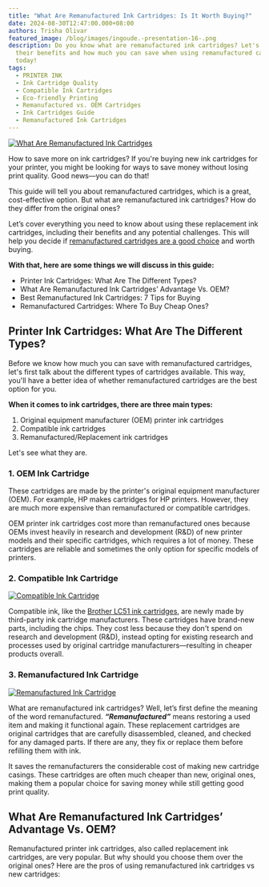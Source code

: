 ```yaml
---
title: "What Are Remanufactured Ink Cartridges: Is It Worth Buying?"
date: 2024-08-30T12:47:00.000+08:00
authors: Trisha Olivar
featured_image: /blog/images/ingoude.-presentation-16-.png
description: Do you know what are remanufactured ink cartridges? Let's learn
  their benefits and how much you can save when using remanufactured cartridges
  today!
tags:
  - PRINTER INK
  - Ink Cartridge Quality
  - Compatible Ink Cartridges
  - Eco-friendly Printing
  - Remanufactured vs. OEM Cartridges
  - Ink Cartridges Guide
  - Remanufactured Ink Cartridges
---
```

[![What Are Remanufactured Ink Cartridges](/blog/images/ingoude.-presentation-16-.png "What Are Remanufactured Ink Cartridges: Is It Worth Buying?")](/blog/images/ingoude.-presentation-16-.png)

How to save more on ink cartridges? If you're buying new ink cartridges for your printer, you might be looking for ways to save money without losing print quality. Good news—you can do that!

This guide will tell you about remanufactured cartridges, which is a great, cost-effective option. But what are remanufactured ink cartridges? How do they differ from the original ones? 

Let’s cover everything you need to know about using these replacement ink cartridges, including their benefits and any potential challenges. This will help you decide if [remanufactured cartridges are a good choice](https://www.compandsave.com/blog/posts/are-remanufactured-ink-cartridges-good.html) and worth buying.

**With that, here are some things we will discuss in this guide:**

* Printer Ink Cartridges: What Are The Different Types?
* What Are Remanufactured Ink Cartridges’ Advantage Vs. OEM?
* Best Remanufactured Ink Cartridges: 7 Tips for Buying 
* Remanufactured Cartridges: Where To Buy Cheap Ones?

## Printer Ink Cartridges: What Are The Different Types?

Before we know how much you can save with remanufactured cartridges, let's first talk about the different types of cartridges available. This way, you'll have a better idea of whether remanufactured cartridges are the best option for you.

**When it comes to ink cartridges, there are three main types:**

1. Original equipment manufacturer (OEM) printer ink cartridges
2. Compatible ink cartridges
3. Remanufactured/Replacement ink cartridges

Let's see what they are.

### 1. OEM Ink Cartridge

These cartridges are made by the printer's original equipment manufacturer (OEM). For example, HP makes cartridges for HP printers. However, they are much more expensive than remanufactured or compatible cartridges.

OEM printer ink cartridges cost more than remanufactured ones because OEMs invest heavily in research and development (R&D) of new printer models and their specific cartridges, which requires a lot of money. These cartridges are reliable and sometimes the only option for specific models of printers.

### 2. Compatible Ink Cartridge

[![Compatible Ink Cartridge](/blog/images/screenshot-2024-08-30-at-12.51.27 pm.png)](/blog/images/screenshot-2024-08-30-at-12.51.27 pm.png)

Compatible ink, like the [Brother LC51 ink cartridges](https://www.compandsave.com/brother/lc51-ink-cartridges/lc51-4-combo?queryID=a5c9779df43d6bc834efd1362c551b31&objectID=9997&indexName=magento2_cas_en_products), are newly made by third-party ink cartridge manufacturers. These cartridges have brand-new parts, including the chips. They cost less because they don't spend on research and development (R&D), instead opting for existing research and processes used by original cartridge manufacturers—resulting in cheaper products overall. 

### 3. Remanufactured Ink Cartridge

[![Remanufactured Ink Cartridge ](/blog/images/screenshot-2024-08-30-at-12.53.09 pm.png "Remanufactured Ink Cartridge")](/blog/images/screenshot-2024-08-30-at-12.53.09 pm.png)

What are remanufactured ink cartridges? Well, let’s first define the meaning of the word remanufactured. ***“Remanufactured”*** means restoring a used item and making it functional again. These replacement cartridges are original cartridges that are carefully disassembled, cleaned, and checked for any damaged parts. If there are any, they fix or replace them before refilling them with ink. 

It saves the remanufacturers the considerable cost of making new cartridge casings. These cartridges are often much cheaper than new, original ones, making them a popular choice for saving money while still getting good print quality.

## What Are Remanufactured Ink Cartridges’ Advantage Vs. OEM?

Remanufactured printer ink cartridges, also called replacement ink cartridges, are very popular. But why should you choose them over the original ones? Here are the pros of using remanufactured ink cartridges vs new cartridges:

[](https://www.compandsave.com/top-10-tips-on-how-to-save-on-printer-ink)
